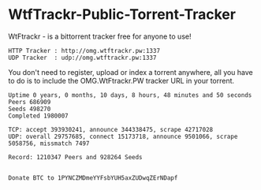 # WtfTrackr-Public-Torrent-Tracker

WtFtrackr - is a bittorrent tracker free for anyone to use!

```
HTTP Tracker : http://omg.wtftrackr.pw:1337  
UDP Tracker  : udp://omg.wtftrackr.pw:1337
```

You don't need to register, upload or index a torrent anywhere, all you have to do is to include the OMG.WtFtrackr.PW tracker URL in your torrent.
```
Uptime 0 years, 0 months, 10 days, 8 hours, 48 minutes and 50 seconds
Peers 686909
Seeds 498270
Completed 1980007

TCP: accept 393930241, announce 344338475, scrape 42717028
UDP: overall 29757685, connect 15173718, announce 9501066, scrape 5058756, missmatch 7497

Record: 1210347 Peers and 928264 Seeds


Donate BTC to 1PYNCZMDmeYYFsbYUH5axZUDwqZErNDapf
```
